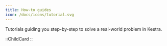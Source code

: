 ```yaml
---
title: How-to guides
icon: /docs/icons/tutorial.svg
---
```


Tutorials guiding you step-by-step to solve a real-world problem in Kestra.

::ChildCard
::
